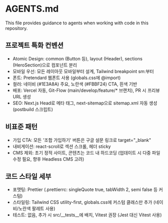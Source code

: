 # AGENTS.md

This file provides guidance to agents when working with code in this repository.

## 프로젝트 특화 컨벤션
- Atomic Design: common (Button 등), layout (Header), sections (HeroSection)으로 컴포넌트 분리
- 모바일 우선: 모든 레이아웃 모바일부터 설계, Tailwind breakpoint sm:부터
- 폰트: Pretendard 웹폰트 사용 (globals.css에 @import)
- 컬러: 네이비 (#1E3A8A) 주요, 노란색 (#FBBF24) CTA, 흰색 기반
- 배포: Vercel 자동, Git-Flow (main/develop/feature/* 브랜치), PR 시 프리뷰 URL 생성
- SEO: Next.js Head로 메타 태그, next-sitemap으로 sitemap.xml 자동 생성 (postbuild 스크립트)

## 비표준 패턴
- 가입 CTA: 모든 '조합 가입하기' 버튼은 구글 설문 링크로 target="_blank"
- 내비게이션: react-scroll로 섹션 스크롤, 헤더 sticky
- CMS 제외: 초기 정적 사이트, 콘텐츠는 코드 내 하드코딩 (업데이트 시 다중 파일 수정 필요, 향후 Headless CMS 고려)

## 코드 스타일 세부
- 포맷팅: Prettier (.prettierrc: singleQuote true, tabWidth 2, semi false 등 커스텀)
- 스타일링: Tailwind CSS utility-first, globals.css에 커스텀 클래스만 추가 (네이비/노란색 팔레트 사용)
- 테스트: 없음, 추가 시 src/__tests__에 배치, Vitest 권장 (Jest 대신 Vitest 사용)